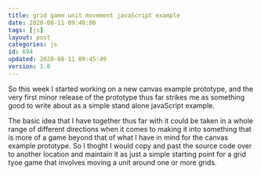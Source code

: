 ```yaml
---
title: grid game unit movement javaScript example
date: 2020-08-11 09:40:00
tags: [js]
layout: post
categories: js
id: 694
updated: 2020-08-11 09:45:49
version: 1.0
---
```


So this week I started working on a new canvas example prototype, and the very first minor release of the prototype thus far strikes me as something good to write about as a simple stand alone javaScript example. 

The basic idea that I have together thus far with it could be taken in a whole range of different directions when it comes to making it into something that is more of a game beyond that of what I have in mind for the canvas example prototype. So I thoght I would copy and past the source code over to another location and maintain it as just a simple starting point for a grid tyoe game that involves moving a unit around one or more grids.

<!-- more -->
